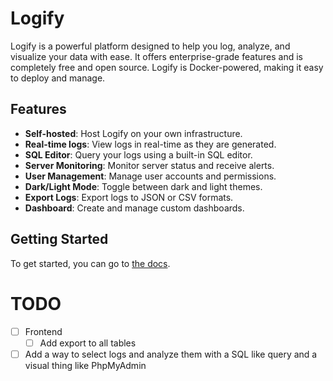 # Logify

Logify is a powerful platform designed to help you log, analyze, and visualize your data with ease. It offers enterprise-grade features and is completely free and open source. Logify is Docker-powered, making it easy to deploy and manage.

## Features

- **Self-hosted**: Host Logify on your own infrastructure.
- **Real-time logs**: View logs in real-time as they are generated.
- **SQL Editor**: Query your logs using a built-in SQL editor.
- **Server Monitoring**: Monitor server status and receive alerts.
- **User Management**: Manage user accounts and permissions.
- **Dark/Light Mode**: Toggle between dark and light themes.
- **Export Logs**: Export logs to JSON or CSV formats.
- **Dashboard**: Create and manage custom dashboards.

## Getting Started

To get started, you can go to [the docs](/docs).

# TODO
 - [ ] Frontend
   - [ ] Add export to all tables
 - [ ] Add a way to select logs and analyze them with a SQL like query and a visual thing like PhpMyAdmin
